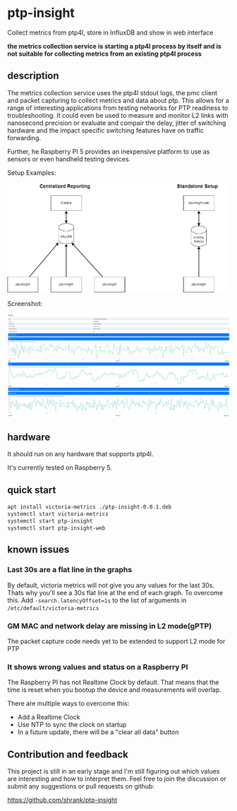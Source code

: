 # ptp-insight
Collect metrics from ptp4l, store in InfluxDB and show in web interface 

**the metrics collection service is starting a ptp4l process by itself and is not suitable for collecting metrics from an existing ptp4l process** 

## description
The metrics collection service uses the ptp4l stdout logs, the pmc client and packet capturing to collect metrics and data about ptp. This allows for a range of interesting applications from testing networks for PTP readiness to troubleshooting. It could even be used to measure and monitor L2 links with nanosecond precision or evaluate and compair the delay, jitter of switching hardware and the impact specific switching features have on traffic forwarding.

Further, he Raspberry PI 5 provides an inexpensive platform to use as sensors or even handheld testing devices. 

Setup Examples:

![Example Setups](https://github.com/shrank/ptp-insight/blob/main/doc/Setup%20Examples.png?raw=true)

Screenshot:

![WebUI Screenshot](https://github.com/shrank/ptp-insight/blob/main/doc/screenshot1.png?raw=true)

## hardware
It should run on any hardware that supports ptp4l. 

It's currently tested on Raspberry 5.

## quick start
```
apt install victoria-metrics ./ptp-insight-0.0.1.deb
systemctl start victoria-metrics
systemctl start ptp-insight
systemctl start ptp-insight-web
```

## known issues

### Last 30s are a flat line in the graphs 
By default, victoria metrics will not give you any values for the last 30s. Thats why you'll see a 30s flat line at the end of each graph.
To overcome this. Add `-search.latencyOffset=1s` to the list of arguments in `/etc/default/victoria-metrics`  

### GM MAC and network delay are missing in L2 mode(gPTP) 
The packet capture code needs yet to be extended to support L2 mode for PTP

### It shows wrong values and status on a Raspberry PI
The Raspberry PI has not Realtime Clock by default. That means that the time is reset when you bootup the device and measurements will overlap. 

There are multiple ways to overcome this:
- Add a Realtime Clock
- Use NTP to sync the clock on startup
- In a future update, there will be a "clear all data" button

## Contribution and feedback
This project is still in an early stage and I'm still figuring out which values are interesting and how to interpret them. Feel free to join the discussion or submit any suggestions or pull requests on github:

https://github.com/shrank/ptp-insight
